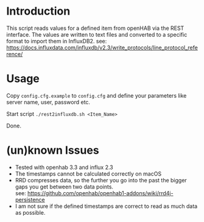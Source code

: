 # Introduction

This script reads values for a defined item from openHAB via the REST interface.
The values are written to text files and converted to a specific format to import them in InfluxDB2.
see: https://docs.influxdata.com/influxdb/v2.3/write_protocols/line_protocol_reference/

# Usage

Copy `config.cfg.example` to `config.cfg` and define your parameters like server name, user, password etc.

Start script
`./rest2influxdb.sh <Item_Name>`

Done.


# (un)known Issues

* Tested with openhab 3.3 and influx 2.3
* The timestamps cannot be calculated correctly on macOS
* RRD compresses data, so the further you go into the past the bigger gaps you get between two data points.  
see: https://github.com/openhab/openhab1-addons/wiki/rrd4j-persistence
* I am not sure if the defined timestamps are correct to read as much data as possible.


